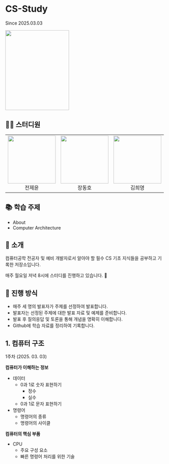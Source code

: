 # CS-Study
Since 2025.03.03

<img src="https://contents.kyobobook.co.kr/sih/fit-in/458x0/pdt/9791169212540.jpg" width="200" height="250"/>

## 👨‍💻 스터디원

<table style="border: none;">
  <tr>
    <td align="center" style="border: none;"><img src="이미지2_URL" width="150"/><br/>전제윤</td>
    <td align="center" style="border: none;"><img src="https://github.com/user-attachments/assets/8229218f-ebde-47a8-bf73-14ece4efe787" width="150"/><br/>장동호</td>
    <td align="center" style="border: none;"><img src="이미지3_URL" width="150"/><br/>김희영</td>
  </tr>
</table>

## 📚 학습 주제
- About
- Computer Architecture

## 📖 소개
컴퓨터공학 전공자 및 예비 개발자로서 알아야 할 필수 CS 기초 지식들을 공부하고 기록한 저장소입니다.

매주 월요일 저녁 8시에 스터디를 진행하고 있습니다. 🌙

## 📝 진행 방식
- 매주 세 명의 발표자가 주제를 선정하여 발표합니다.
- 발표자는 선정된 주제에 대한 발표 자료 및 예제를 준비합니다.
- 발표 후 질의응답 및 토론을 통해 개념을 명확히 이해합니다.
- Github에 학습 자료를 정리하여 기록합니다.

## 1. 컴퓨터 구조
1주차 (2025. 03. 03)

**컴퓨터가 이해하는 정보**
- 데이터
  - 0과 1로 숫자 표현하기
    - 정수
    - 실수
  - 0과 1로 문자 표현하기
- 명령어
  - 명령어의 종류
  - 명령어의 사이클

**컴퓨터의 핵심 부품**
- CPU
  - 주요 구성 요소
  - 빠른 명령어 처리를 위한 기술
